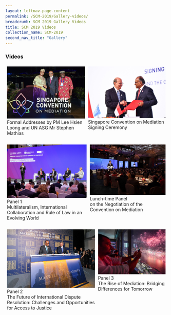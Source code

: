 ```yaml
---
layout: leftnav-page-content
permalink: /SCM-2019/Gallery-videos/
breadcrumb: SCM 2019 Gallery Videos
title: SCM 2019 Videos
collection_name: SCM-2019
second_nav_title: "Gallery"
---
```

### **Videos**
<style>
.row {
  display: flex;
  
}
  
.row .column {
  margin: 5px;
}

.row .column img {
  width: 500px;
  <!--height: 300px;-->
}
</style>
<div class="row">
  <div class="column">
  <a href="https://www.youtube.com/embed/PmRTkEGYHz0?rel=0&autoplay=1" target="_blank">
    <img src="/images/album-welcome-reception.jpg" title="Welcome Reception" alt="Singapore Convention on Mediation 2019"></a><br>
  Formal Addresses by PM Lee Hsien Loong and UN ASG Mr Stephen Mathias<br><br>
  </div>
   <div class="column">
  <a href="https://www.youtube.com/embed/tda0GLO9WtQ?rel=0&autoplay=1"  target="_blank">
<img src="/images/album-signing-ceremony.jpg" title="Singapore Convention Signing Ceremony and Conference" alt="Singapore Convention on Mediation 2019"></a><br>Singapore Convention on Mediation Signing Ceremony
  </div>
</div>
  
<div class="row">
  <div class="column">
  <a href="https://www.youtube.com/embed/NfAddH56D0w?rel=0&autoplay=1"  target="_blank">
    <img src="/images/album-panel-breakout.jpg" title="Panel Discussions & Breakout Sessions" alt="Singapore Convention on Mediation 2019"></a><br>
  Panel 1<br>Multilateralism, International Collaboration and Rule of Law in an Evolving World<br><br>
  </div>
   <div class="column">
  <a href="https://www.youtube.com/embed/dvjOitAcAtY?rel=0&autoplay=1"  target="_blank">
    <img src="/images/album-gala-dinner.jpg" title="Singapore Convention Gala Dinner" alt="Singapore Convention on Mediation 2019"></a><br>Lunch-time Panel<br>on the Negotiation of the Convention on Mediation
  </div>
</div>

<div class="row">
  <div class="column">
  <a href="https://www.youtube.com/embed/JTnSmaxpIKU?rel=0&autoplay=1"  target="_blank">
    <img src="/images/album-granding-opening.jpg" title="Grand Opening of Maxwell Chambers Suites" alt="Singapore Convention on Mediation 2019"></a><br>Panel 2<br>The Future of International Dispute Resolution: Challenges and Opportunities for Access to Justice<br><br>
  </div>
   <div class="column">
  <a href="https://www.youtube.com/embed/CHnz1xN0Awg?rel=0&autoplay=1"  target="_blank">
    <img src="/images/album-experience-singapore.jpg" title="Experience Singapore" alt="Singapore Convention on Mediation 2019"></a><br>
  Panel 3<br>The Rise of Mediation: Bridging Differences for Tomorrow
  </div>
</div>
                                                                                                                        
